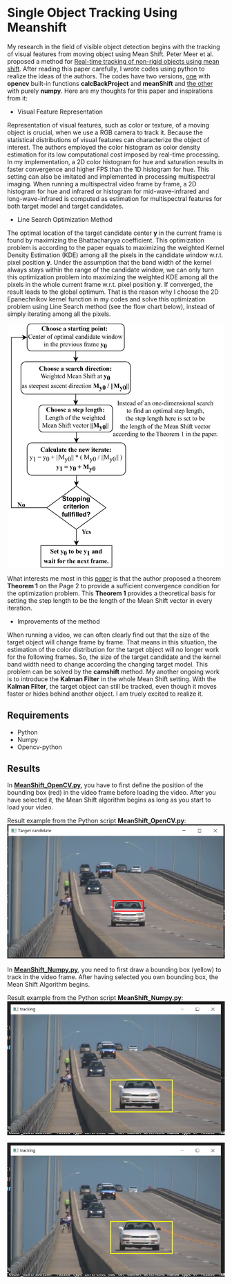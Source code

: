 # Single Object Tracking Using Meanshift

My research in the field of visible object detection begins with the tracking of visual features from moving object using Mean Shift. Peter Meer et al. proposed a method for [Real-time tracking of non-rigid objects using mean shift](https://ieeexplore.ieee.org/document/854761). After reading this paper carefully, I wrote codes using python to realize the ideas of the authors. The codes have two versions, [one](https://github.com/1996JCZhou/Single-Object-Tracking/blob/master/MeanShift_OpenCV.py)
 with **opencv** built-in functions **calcBackProject** and **meanShift** and [the other](https://github.com/1996JCZhou/Single-Object-Tracking/blob/master/MeanShift_Numpy.py) with purely **numpy**. Here are my thoughts for this paper and inspirations from it:

- Visual Feature Representation

Representation of visual features, such as color or texture, of a moving object is crucial, when we use a RGB camera to track it. Because the statistical distributions of visual features can characterize the object of interest. The authors employed the color histogram as color density estimation for its low computational cost imposed by real-time processing. In my implementation, a 2D color histogram for hue and saturation results in faster convergence and higher FPS than the 1D histogram for hue. This setting can also be imitated and implemented in processing multispectral imaging. When running a multispectral video frame by frame, a 2D histogram for hue and infrared or histogram for mid-wave-infrared and long-wave-infrared is computed as estimation for multispectral features for both target model and target candidates.

- Line Search Optimization Method

The optimal location of the target candidate center **y** in the current frame is found by maximizing the Bhattacharyya coefficient. This optimization problem is according to the paper equals to maximizing the weighted Kernel Density Estimation (KDE) among all the pixels in the candidate window w.r.t. pixel position **y**. Under the assumption that the band width of the kernel always stays within the range of the candidate window, we can only turn this optimization problem into maximizing the weighted KDE among all the pixels in the whole current frame w.r.t. pixel position **y**. If converged, the result leads to the global optimum. That is the reason why I choose the 2D Epanechnikov kernel function in my codes and solve this optimization problem using Line Search method (see the flow chart below), instead of simply iterating among all the pixels.

![image](https://github.com/1996JCZhou/Single-Object-Tracking/blob/master/line.png)

What interests me most in this [paper](https://ieeexplore.ieee.org/document/854761) is that the author proposed a theorem **Theorem 1** on the Page 2 to provide a sufficient convergence condition for the optimization problem. This **Theorem 1** provides a theoretical basis for setting the step length to be the length of the Mean Shift vector in every iteration.

- Improvements of the method

When running a video, we can often clearly find out that the size of the target object will change frame by frame. That means in this situation, the estimation of the color distribution for the target object will no longer work for the following frames. So, the size of the target candidate and the kernel band width need to change according the changing target model. This problem can be solved by the **camshift** method. My another ongoing work is to introduce the **Kalman Filter** in the whole Mean Shift setting. With the **Kalman Filter**, the target object can still be tracked, even though it moves faster or hides behind another object. I am truely excited to realize it.

## Requirements
- Python
- Numpy
- Opencv-python

## Results
In [**MeanShift_OpenCV.py**](https://github.com/1996JCZhou/Single-Object-Tracking/blob/master/MeanShift_OpenCV.py), you have to first define the position of the bounding box (red) in the video frame before loading the video. After you have selected it, the Mean Shift algorithm begins as long as you start to load your video.

Result example from the Python script **MeanShift_OpenCV.py**:
![image](https://github.com/1996JCZhou/Single-Object-Tracking/blob/master/Result%20example%20from%20MeanShift_OpenCV.py.PNG)

In [**MeanShift_Numpy.py**](https://github.com/1996JCZhou/Single-Object-Tracking/blob/master/MeanShift_Numpy.py), you need to first draw a bounding box (yellow) to track in the video frame. After having selected you own bounding box, the Mean Shift Algorithm begins.

Result example from the Python script **MeanShift_Numpy.py**:
![image](https://github.com/1996JCZhou/Single-Object-Tracking/blob/master/Result%20example%20from%20MeanShift_Numpy.py%201.PNG)

![image](https://github.com/1996JCZhou/Single-Object-Tracking/blob/master/Result%20example%20from%20MeanShift_Numpy.py%201.PNG)

